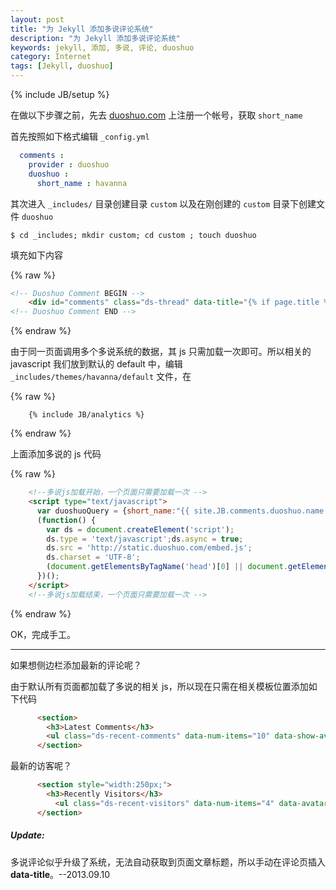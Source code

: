 ```yaml
---
layout: post
title: "为 Jekyll 添加多说评论系统"
description: "为 Jekyll 添加多说评论系统"
keywords: jekyll, 添加, 多说, 评论, duoshuo
category: Internet
tags: [Jekyll, duoshuo]
---
```

{% include JB/setup %}

在做以下步骤之前，先去 [duoshuo.com](http://duoshuo.com) 上注册一个帐号，获取 `short_name`

首先按照如下格式编辑 `_config.yml`

```yaml
  comments :
    provider : duoshuo
    duoshuo : 
      short_name : havanna
```

<!-- more -->

其次进入 `_includes/` 目录创建目录 `custom` 以及在刚创建的 `custom` 目录下创建文件 `duoshuo`

    $ cd _includes; mkdir custom; cd custom ; touch duoshuo

填充如下内容

{% raw %}
```html
<!-- Duoshuo Comment BEGIN -->
    <div id="comments" class="ds-thread" data-title="{% if page.title %}{{ page.title }} - {% endif %}{{ site.title }}"></div>
<!-- Duoshuo Comment END -->
```
{% endraw %}

由于同一页面调用多个多说系统的数据，其 js 只需加载一次即可。所以相关的 javascript 我们放到默认的 default 中，编辑 `_includes/themes/havanna/default` 文件，在

{% raw %}
```
    {% include JB/analytics %}
```
{% endraw %}

上面添加多说的 js 代码

{% raw %}
```html
    <!--多说js加载开始，一个页面只需要加载一次 -->
    <script type="text/javascript">
      var duoshuoQuery = {short_name:"{{ site.JB.comments.duoshuo.name }}"};
      (function() {
        var ds = document.createElement('script');
        ds.type = 'text/javascript';ds.async = true;
        ds.src = 'http://static.duoshuo.com/embed.js';
        ds.charset = 'UTF-8';
        (document.getElementsByTagName('head')[0] || document.getElementsByTagName('body')[0]).appendChild(ds);
      })();
    </script>
    <!--多说js加载结束，一个页面只需要加载一次 -->
```
{% endraw %}

OK，完成手工。

- - -

如果想侧边栏添加最新的评论呢？

由于默认所有页面都加载了多说的相关 js，所以现在只需在相关模板位置添加如下代码

```html
      <section>
        <h3>Latest Comments</h3>
        <ul class="ds-recent-comments" data-num-items="10" data-show-avatars="0" data-show-time="0" data-show-title="0" data-show-admin="0" data-excerpt-length="18"></ul>
      </section>

```

最新的访客呢？

```html
      <section style="width:250px;">
        <h3>Recently Visitors</h3>
          <ul class="ds-recent-visitors" data-num-items="4" data-avatar-size="45" style="margin-top:10px;"></ul>
      </section>
```

##### Update:

多说评论似乎升级了系统，无法自动获取到页面文章标题，所以手动在评论页插入 **data-title**。--2013.09.10